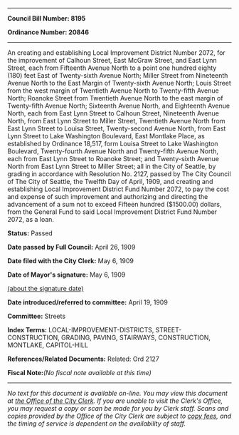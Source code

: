 

********

**Council Bill Number: 8195**
   
**Ordinance Number: 20846**
********

 An creating and establishing Local Improvement District Number 2072, for the improvement of Calhoun Street, East McGraw Street, and East Lynn Street, each from Fifteenth Avenue North to a point one hundred eighty (180) feet East of Twenty-sixth Avenue North; Miller Street from Nineteenth Avenue North to the East Margin of Twenty-sixth Avenue North; Louis Street from the west margin of Twentieth Avenue North to Twenty-fifth Avenue North; Roanoke Street from Twentieth Avenue North to the east margin of Twenty-fifth Avenue North; Sixteenth Avenue North, and Eighteenth Avenue North, each from East Lynn Street to Calhoun Street, Nineteenth Avenue North, from East Lynn Street to Miller Street, Twentieth Avenue North from East Lynn Street to Louisa Street, Twenty-second Avenue North, from East Lynn Street to Lake Washington Boulevard, East Montlake Place, as established by Ordinance 18,517, form Louisa Street to Lake Washington Boulevard, Twenty-fourth Avenue North and Twenty-fifth Avenue North, each from East Lynn Street to Roanoke Street; and Twenty-sixth Avenue North from East Lynn Street to Miller Street; all in the City of Seattle, by grading in accordance with Resolution No. 2127, passed by The City Council of The City of Seattle, the Twelfth Day of April, 1909, and creating and establishing Local Improvement District Fund Number 2072, to pay the cost and expense of such improvement and authorizing and directing the advancement of a sum not to exceed Fifteen hundred ($1500.00) dollars, from the General Fund to said Local Improvement District Fund Number 2072, as a loan.

**Status:** Passed
   
**Date passed by Full Council:** April 26, 1909
   
**Date filed with the City Clerk:** May 6, 1909
   
**Date of Mayor's signature:** May 6, 1909
   
[(about the signature date)](/~public/approvaldate.htm)
   
   
   
**Date introduced/referred to committee:** April 19, 1909
   
**Committee:** Streets
   
   
**Index Terms:** LOCAL-IMPROVEMENT-DISTRICTS, STREET-CONSTRUCTION, GRADING, PAVING, STAIRWAYS, CONSTRUCTION, MONTLAKE, CAPITOL-HILL

**References/Related Documents:** Related: Ord 2127

**Fiscal Note:**_(No fiscal note available at this time)_
********

_No text for this document is available on-line. You may view this document at [the Office of the City Clerk](http://www.seattle.gov/leg/clerk/contactUs.htm). If you are unable to visit the Clerk's Office, you may request a copy or scan be made for you by Clerk staff. Scans and copies provided by the Office of the City Clerk are subject to [copy fees](http://clerk.seattle.gov/~public/clerkfees.htm), and the timing of service is dependent on the availability of staff._

